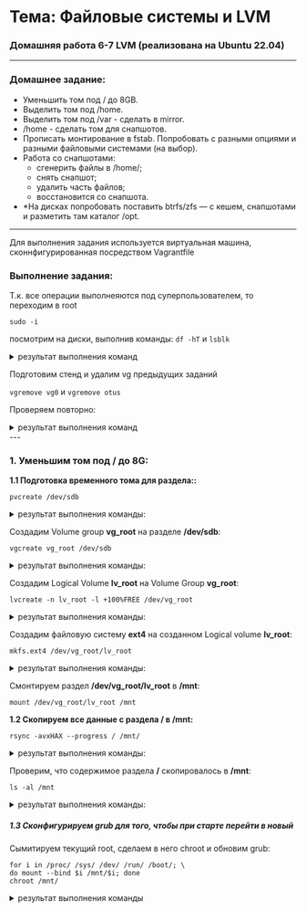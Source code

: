 # Тема: Файловые системы и LVM

### Домашняя работа 6-7 LVM (реализована на Ubuntu 22.04)
---
### Домашнее задание:
   - Уменьшить том под / до 8GB.  
   - Выделить том под /home.  
   - Выделить том под /var - сделать в mirror.
   - /home - сделать том для снапшотов. 
   - Прописать монтирование в fstab. Попробовать с разными опциями и разными файловыми системами (на выбор).
   - Работа со снапшотами:
     - сгенерить файлы в /home/;
     - снять снапшот;
     - удалить часть файлов;
     - восстановится со снапшота.
   - *На дисках попробовать поставить btrfs/zfs — с кешем, снапшотами и разметить там каталог /opt.
---

Для выполнения задания используется виртуальная машина, сконнфигурированная посредством Vagrantfile

### Выполнение задания:

Т.к. все операции выполнеяются под суперпользователем, то переходим в root

`sudo -i`

посмотрим на диски, выполнив команды: `df -hT` и `lsblk`
<details>
<summary>
   результат выполнения команд
</summary>
   
`df -hT`

```
Filesystem                        Type   Size  Used Avail Use% Mounted on
tmpfs                             tmpfs   96M  1.1M   95M   2% /run
/dev/mapper/ubuntu--vg-ubuntu--lv ext4    62G  5.2G   54G   9% /
tmpfs                             tmpfs  479M     0  479M   0% /dev/shm
tmpfs                             tmpfs  5.0M     0  5.0M   0% /run/lock
/dev/sda2                         ext4   2.0G  234M  1.6G  13% /boot
tmpfs                             tmpfs   96M  4.0K   96M   1% /run/user/1000
```
`lsblk`
```
NAME                      MAJ:MIN RM   SIZE RO TYPE MOUNTPOINTS
loop0                       7:0    0  89.4M  1 loop /snap/lxd/31333
loop1                       7:1    0  53.3M  1 loop /snap/snapd/19457
loop2                       7:2    0  63.7M  1 loop /snap/core20/2434
loop3                       7:3    0  44.3M  1 loop /snap/snapd/23258
loop4                       7:4    0  63.4M  1 loop /snap/core20/1974
loop5                       7:5    0 111.9M  1 loop /snap/lxd/24322
sda                         8:0    0   128G  0 disk 
├─sda1                      8:1    0     1M  0 part 
├─sda2                      8:2    0     2G  0 part /boot
└─sda3                      8:3    0   126G  0 part 
  └─ubuntu--vg-ubuntu--lv 253:1    0    63G  0 lvm  /
sdb                         8:16   0    10G  0 disk 
└─otus-test               253:0    0    10G  0 lvm  
sdc                         8:32   0     2G  0 disk 
└─otus-test               253:0    0    10G  0 lvm  
sdd                         8:48   0     1G  0 disk 
├─vg0-mirror_rmeta_0      253:2    0     4M  0 lvm  
│ └─vg0-mirror            253:6    0   816M  0 lvm  
└─vg0-mirror_rimage_0     253:3    0   816M  0 lvm  
  └─vg0-mirror            253:6    0   816M  0 lvm  
sde                         8:64   0     1G  0 disk 
├─vg0-mirror_rmeta_1      253:4    0     4M  0 lvm  
│ └─vg0-mirror            253:6    0   816M  0 lvm  
└─vg0-mirror_rimage_1     253:5    0   816M  0 lvm  
  └─vg0-mirror            253:6    0   816M  0 lvm  
sdf                         8:80   0   250M  0 disk 
```
</details>

Подготовим стенд и удалим vg предыдущих заданий

`vgremove vg0` и `vgremove otus`

Проверяем повторно:

<details>
<summary>
   результат выполнения команд
</summary>
   
`df -hT`

```
Filesystem                        Type   Size  Used Avail Use% Mounted on
tmpfs                             tmpfs   96M 1004K   95M   2% /run
/dev/mapper/ubuntu--vg-ubuntu--lv ext4    62G  5.2G   54G   9% /
tmpfs                             tmpfs  479M     0  479M   0% /dev/shm
tmpfs                             tmpfs  5.0M     0  5.0M   0% /run/lock
/dev/sda2                         ext4   2.0G  234M  1.6G  13% /boot
tmpfs                             tmpfs   96M  4.0K   96M   1% /run/user/1000
```
`lsblk`
```
NAME                      MAJ:MIN RM   SIZE RO TYPE MOUNTPOINTS
NAME                      MAJ:MIN RM   SIZE RO TYPE MOUNTPOINTS
loop0                       7:0    0  89.4M  1 loop /snap/lxd/31333
loop1                       7:1    0  53.3M  1 loop /snap/snapd/19457
loop2                       7:2    0  63.7M  1 loop /snap/core20/2434
loop3                       7:3    0  44.3M  1 loop /snap/snapd/23258
loop4                       7:4    0  63.4M  1 loop /snap/core20/1974
loop5                       7:5    0 111.9M  1 loop /snap/lxd/24322
sda                         8:0    0   128G  0 disk 
├─sda1                      8:1    0     1M  0 part 
├─sda2                      8:2    0     2G  0 part /boot
└─sda3                      8:3    0   126G  0 part 
  └─ubuntu--vg-ubuntu--lv 253:1    0    63G  0 lvm  /
sdb                         8:16   0    10G  0 disk 
sdc                         8:32   0     2G  0 disk 
sdd                         8:48   0     1G  0 disk 
sde                         8:64   0     1G  0 disk 
sdf                         8:80   0   250M  0 disk  
```
</details>
---

### 1. Уменьшим том под / до 8G:

**1.1 Подготовка временного тома для раздела::**
   
`pvcreate /dev/sdb`
<details>
<summary> результат выполнения команды: </summary>

```
  Physical volume "/dev/sdb" successfully created.
```
</details>

Создадим Volume group **vg_root** на разделе **/dev/sdb**:

`vgcreate vg_root /dev/sdb`

<details>
<summary> результат выполнения команды: </summary>

```
  Volume group "vg_root" successfully created
```
</details>

Создадим Logical Volume **lv_root** на Volume Group **vg_root**:

`lvcreate -n lv_root -l +100%FREE /dev/vg_root`

<details>
<summary> результат выполнения команды: </summary>

```
WARNING: ext4 signature detected on /dev/vg_root/lv_root at offset 1080. Wipe it? [y/n]: y
  Wiping ext4 signature on /dev/vg_root/lv_root.
  Logical volume "lv_root" created.
```
</details>

Создадим файловую систему **ext4** на созданном Logical volume **lv_root**:

`mkfs.ext4 /dev/vg_root/lv_root`

<details>
<summary> результат выполнения команды: </summary>

```
mke2fs 1.46.5 (30-Dec-2021)
Creating filesystem with 2620416 4k blocks and 655360 inodes
Filesystem UUID: 709102ea-efc4-4c92-a23f-e07d2139fca5
Superblock backups stored on blocks: 
        32768, 98304, 163840, 229376, 294912, 819200, 884736, 1605632

Allocating group tables: done                            
Writing inode tables: done                            
Creating journal (16384 blocks): done
Writing superblocks and filesystem accounting information: done 
```
</details>

Смонтируем раздел **/dev/vg_root/lv_root** в **/mnt**:

`mount /dev/vg_root/lv_root /mnt`

**1.2 Скопируем все данные с раздела / в /mnt:**

`rsync -avxHAX --progress / /mnt/`

<details>
<summary> результат выполнения команды: </summary>

```
sent 5,355,165,626 bytes  received 1,393,666 bytes  164,817,208.98 bytes/sec
total size is 5,639,924,116  speedup is 1.05

```
</details>

Проверим, что содержимое раздела **/** скопировалось в **/mnt**:

`ls -al /mnt`

<details>
<summary> результат выполнения команды: </summary>

```
total 2097252
drwxr-xr-x  21 root root       4096 Jan  3 14:02 .
drwxr-xr-x  21 root root       4096 Jan  3 14:02 ..
lrwxrwxrwx   1 root root          7 Aug 10  2023 bin -> usr/bin
drwxr-xr-x   2 root root       4096 Jan 11  2024 boot
drwxr-xr-x   2 root root       4096 Jan  3 13:48 data
drwxr-xr-x   2 root root       4096 Jan  3 14:02 data-snap
drwxr-xr-x   2 root root       4096 Jan  6 10:02 dev
drwxr-xr-x 102 root root       4096 Jan  6 09:36 etc
drwxr-xr-x   3 root root       4096 Jan 10  2024 home
lrwxrwxrwx   1 root root          7 Aug 10  2023 lib -> usr/lib
lrwxrwxrwx   1 root root          9 Aug 10  2023 lib32 -> usr/lib32
lrwxrwxrwx   1 root root          9 Aug 10  2023 lib64 -> usr/lib64
lrwxrwxrwx   1 root root         10 Aug 10  2023 libx32 -> usr/libx32
drwx------   2 root root      16384 Jan 10  2024 lost+found
drwxr-xr-x   2 root root       4096 Aug 10  2023 media
drwxr-xr-x   2 root root       4096 Jan  6 10:04 mnt
drwxr-xr-x   2 root root       4096 Aug 10  2023 opt
dr-xr-xr-x   2 root root       4096 Jan  6 09:36 proc
drwx------   5 root root       4096 Jan  3 17:46 root
drwxr-xr-x   2 root root       4096 Jan  6 09:36 run
lrwxrwxrwx   1 root root          8 Aug 10  2023 sbin -> usr/sbin
drwxr-xr-x   6 root root       4096 Jan  3 13:28 snap
drwxr-xr-x   2 root root       4096 Aug 10  2023 srv
-rw-------   1 root root 2147483648 Jan 10  2024 swap.img
dr-xr-xr-x   2 root root       4096 Jan  6 09:36 sys
drwxrwxrwt  12 root root       4096 Jan  6 09:41 tmp
drwxr-xr-x  14 root root       4096 Aug 10  2023 usr
drwxr-xr-x  13 root root       4096 Aug 10  2023 var
```
</details>

##### 1.3 Сконфигурируем grub для того, чтобы при старте перейти в новый
 
Сымитируем текущий root, сделаем в него chroot и обновим grub:

```
for i in /proc/ /sys/ /dev/ /run/ /boot/; \
do mount --bind $i /mnt/$i; done
chroot /mnt/
```

<details>
<summary> результат выполнения команды </summary>
```
Sourcing file `/etc/default/grub'
Sourcing file `/etc/default/grub.d/init-select.cfg'
Generating grub configuration file ...
Found linux image: /boot/vmlinuz-5.15.0-91-generic
Found initrd image: /boot/initrd.img-5.15.0-91-generic
Warning: os-prober will not be executed to detect other bootable partitions.
Systems on them will not be added to the GRUB boot configuration.
Check GRUB_DISABLE_OS_PROBER documentation entry.
done
```

**Обновим образ initrd**

`update-initramfs -u`

<details>
<summary> результат выполнения команды: </summary>
   
```
update-initramfs: Generating /boot/initrd.img-5.15.0-91-generic
```
</details>

перезапустим сервер:

`exit`
`reboot`

**Посмотрим картину с дисками после перезагрузки**

`lsblk`

<details>
<summary> результат выполнения команды: </summary>
   
```
NAME                      MAJ:MIN RM   SIZE RO TYPE MOUNTPOINTS
loop0                       7:0    0  63.7M  1 loop /snap/core20/2434
loop1                       7:1    0  63.4M  1 loop /snap/core20/1974
loop2                       7:2    0 111.9M  1 loop /snap/lxd/24322
loop3                       7:3    0  53.3M  1 loop /snap/snapd/19457
loop4                       7:4    0  44.3M  1 loop /snap/snapd/23258
loop5                       7:5    0  89.4M  1 loop /snap/lxd/31333
sda                         8:0    0   128G  0 disk 
├─sda1                      8:1    0     1M  0 part 
├─sda2                      8:2    0     2G  0 part /boot
└─sda3                      8:3    0   126G  0 part 
  └─ubuntu--vg-ubuntu--lv 253:1    0    63G  0 lvm  
sdb                         8:16   0    10G  0 disk 
└─vg_root-lv_root         253:0    0    10G  0 lvm  /
sdc                         8:32   0     2G  0 disk 
sdd                         8:48   0     1G  0 disk 
sde                         8:64   0     1G  0 disk 
sdf                         8:80   0   250M  0 disk
```
</details>

##### 1.4 Изменим размер старой VG и вернем на него / (root)

Удаляем старый LV и создаём новый на 8G

`lvremove /dev/ubuntu-vg/ubuntu-lv`

<details>
<summary> результат выполнения команды: </summary>
   
```
Do you really want to remove and DISCARD active logical volume ubuntu-vg/ubuntu-lv? [y/n]: y
  Logical volume "ubuntu-lv" successfully removed
```
</details>

`lvcreate -n ubuntu-vg/ubuntu-lv -L 8G /dev/ubuntu-vg`

<details>
<summary> результат выполнения команды: </summary>
   
```
  WARNING: ext4 signature detected on /dev/ubuntu-vg/ubuntu-lv at offset 1080. Wipe it? [y/n]: y
  Wiping ext4 signature on /dev/ubuntu-vg/ubuntu-lv.
  Logical volume "ubuntu-lv" created.
```
</details>

Создадим файловую систему ext4 на разделе **/dev/ubuntu-vg/ubuntu-lv**

`mkfs.ext4 /dev/ubuntu-vg/ubuntu-lv`

<details>
<summary> результат выполнения команды: </summary>
   
```
mke2fs 1.46.5 (30-Dec-2021)
Creating filesystem with 2097152 4k blocks and 524288 inodes
Filesystem UUID: c0e6553a-1dfd-4e27-9e70-f94c1d2900f8
Superblock backups stored on blocks: 
        32768, 98304, 163840, 229376, 294912, 819200, 884736, 1605632

Allocating group tables: done                            
Writing inode tables: done                            
Creating journal (16384 blocks): done
Writing superblocks and filesystem accounting information: done 
```
</details>mount /dev/ubuntu-vg/ubuntu-lv /mnt

Смонтируем раздел **/dev/ubuntu-vg/ubuntu-lv** в **/mnt**:

`mount /dev/ubuntu-vg/ubuntu-lv /mnt`

**1.5 Скопируем все данные с раздела / в /mnt:**

`rsync -avxHAX --progress / /mnt/`

<details>
<summary> результат выполнения команды: </summary>

```
sent 5,363,696,169 bytes  received 1,393,387 bytes  84,489,599.31 bytes/sec
total size is 5,648,453,596  speedup is 1.05
```
</details>

Проверим, что содержимое раздела **/** скопировалось в **/mnt**:

`ls -la /mnt`

<details>
<summary> результат выполнения команды: </summary>

```
otal 2097252
drwxr-xr-x  21 root root       4096 Jan  3 14:02 .
drwxr-xr-x  21 root root       4096 Jan  3 14:02 ..
lrwxrwxrwx   1 root root          7 Aug 10  2023 bin -> usr/bin
drwxr-xr-x   2 root root       4096 Jan  6 10:22 boot
drwxr-xr-x   2 root root       4096 Jan  3 13:48 data
drwxr-xr-x   2 root root       4096 Jan  3 14:02 data-snap
drwxr-xr-x   2 root root       4096 Jan  6 10:34 dev
drwxr-xr-x 102 root root       4096 Jan  6 09:36 etc
drwxr-xr-x   3 root root       4096 Jan 10  2024 home
lrwxrwxrwx   1 root root          7 Aug 10  2023 lib -> usr/lib
lrwxrwxrwx   1 root root          9 Aug 10  2023 lib32 -> usr/lib32
lrwxrwxrwx   1 root root          9 Aug 10  2023 lib64 -> usr/lib64
lrwxrwxrwx   1 root root         10 Aug 10  2023 libx32 -> usr/libx32
drwx------   2 root root      16384 Jan 10  2024 lost+found
drwxr-xr-x   2 root root       4096 Aug 10  2023 media
drwxr-xr-x   2 root root       4096 Jan  6 10:36 mnt
drwxr-xr-x   2 root root       4096 Aug 10  2023 opt
dr-xr-xr-x   2 root root       4096 Jan  6 10:25 proc
drwx------   5 root root       4096 Jan  3 17:46 root
drwxr-xr-x   2 root root       4096 Jan  6 10:28 run
lrwxrwxrwx   1 root root          8 Aug 10  2023 sbin -> usr/sbin
drwxr-xr-x   6 root root       4096 Jan  3 13:28 snap
drwxr-xr-x   2 root root       4096 Aug 10  2023 srv
-rw-------   1 root root 2147483648 Jan 10  2024 swap.img
dr-xr-xr-x   2 root root       4096 Jan  6 10:25 sys
drwxrwxrwt  12 root root       4096 Jan  6 10:35 tmp
drwxr-xr-x  14 root root       4096 Aug 10  2023 usr
drwxr-xr-x  13 root root       4096 Aug 10  2023 var
```
</details>


##### 1.6 Сконфигурируем grub для того, чтобы при старте перейти в новый /  
Сымитируем текущий root, сделаем в него chroot и обновим grub:

```
for i in /proc/ /sys/ /dev/ /run/ /boot/; \
do mount --bind $i /mnt/$i; done
chroot /mnt/
```

**Обновим образ initrd**

`update-initramfs -u`

<details>
<summary> результат выполнения команды: </summary>
   
```
update-initramfs: Generating /boot/initrd.img-5.15.0-91-generic
W: Couldn't identify type of root file system for fsck hook
```
</details>

### 2. Выделить том под /var в зеркало

Пока не перезагружаемся и не выходим из под chroot - мы можем заодно перенести /var.

##### 2.1 На свободных дисках создаем зеркало

`pvcreate /dev/sdc /dev/sdd`


<details>
<summary> результат выполнения команды: </summary>
   
```
Physical volume "/dev/sdc" successfully created.
  Physical volume "/dev/sdd" successfully created.
```
</details>

`vgcreate vg_var /dev/sdc /dev/sdd`

<details>
<summary> результат выполнения команды: </summary>
   
```
Volume group "vg_var" successfully created
```
</details>

`lvcreate -L 950M -m1 -n lv_var vg_var`

<details>
<summary> результат выполнения команды: </summary>
   
```
 Rounding up size to full physical extent 952.00 MiB
  Logical volume "lv_var" created.
```
</details>

##### 2.2 Создаем fs и перемещаем туда /var

`mkfs.ext4 /dev/vg_var/lv_var`

<details>
<summary> результат выполнения команды: </summary>
   
```
mke2fs 1.46.5 (30-Dec-2021)
Creating filesystem with 243712 4k blocks and 60928 inodes
Filesystem UUID: 5e0a492b-1798-4e40-98bd-0392ec9962bb
Superblock backups stored on blocks: 
        32768, 98304, 163840, 229376

Allocating group tables: done                            
Writing inode tables: done                            
Creating journal (4096 blocks): done
Writing superblocks and filesystem accounting information: done
```
</details>

`mount /dev/vg_var/lv_var /mnt`
`cp -aR /var/* /mnt/`

**На всякий случай сохраняем содержимое старого var**

`mkdir /tmp/oldvar && mv /var/* /tmp/oldvar`

##### 2.3 монтируем новый var в каталог /var

`umount /mnt`
`mount /dev/vg_var/lv_var /var`

**Правим fstab для автоматического монтирования /var**

```
echo "`blkid | grep var: | awk '{print $2}'` \
 /var ext4 defaults 0 0" >> /etc/fstab
```
**Можно успешно перезагружаться в новый (уменьшенный root) и удалять временную Volume Group**

`exit`
`reboot`

`lvremove /dev/vg_root/lv_root`
<details>
<summary> результат выполнения команды: </summary>
   
```
Do you really want to remove and DISCARD active logical volume vg_root/lv_root? [y/n]: y
  Logical volume "lv_root" successfully removed
```
</details>

`vgremove /dev/vg_root`
<details>
<summary> результат выполнения команды: </summary>
   
```
Volume group "vg_root" successfully removed
```
</details>

`pvremove /dev/sdb`
<details>
<summary> результат выполнения команды: </summary>
   
```
Labels on physical volume "/dev/sdb" successfully wiped.
```
</details>

### 3. Выделить том под /home

##### 3.1 Выделяем том под /home по тому же принципу что делали для /var

lvcreate -n LogVol_Home -L 2G /dev/ubuntu-vg

<details>
<summary> результат выполнения команды: </summary>
   
```
Logical volume "LogVol_Home" created.
```
</details>

 mkfs.ext4 /dev/ubuntu-vg/LogVol_Home

<details>
<summary> результат выполнения команды: </summary>
   
```
mke2fs 1.46.5 (30-Dec-2021)
Creating filesystem with 524288 4k blocks and 131072 inodes
Filesystem UUID: eee72fcd-7ab3-4ad6-8b49-88e19a19c23a
Superblock backups stored on blocks: 
        32768, 98304, 163840, 229376, 294912

Allocating group tables: done                            
Writing inode tables: done                            
Creating journal (16384 blocks): done
Writing superblocks and filesystem accounting information: done
```
</details>

`mount /dev/ubuntu-vg/LogVol_Home /mnt/`

`cp -aR /home/* /mnt/`  

`rm -rf /home/*`  

`umount /mnt`  

`mount /dev/ubuntu-vg/LogVol_Home /home/`
 

##### 3.2 Правим **fstab** для автоматического монтирования **/home**:

```
echo "`blkid | grep Home | awk '{print $2}'` \
 /home xfs defaults 0 0" >> /etc/fstab
```
---
### 4. Работа со снапшотами

##### 4.1 Генерируем файлы в **/home**:

`touch /home/test_file{1..20}`  

##### 4.2 Подготовим снапшот c раздела **/home**:  

```
lvcreate -L 100MB -s -n home_snap \
 /dev/ubuntu-vg/LogVol_Home
```

<details>
<summary> результат выполнения команды: </summary>
   
```
  Logical volume "home_snap" created.
```
</details>

Удалим часть файлов из **/home**:

`rm -f /home/test_file{11..20}`  

Восстановим из снапшота:  

`umount /home`  

`lvconvert --merge /dev/ubuntu-vg/home_snap`

<details>
<summary> результат выполнения команды: </summary>
   
```
Merging of volume ubuntu-vg/home_snap started.
  ubuntu-vg/LogVol_Home: Merged: 100.00%
```
</details>  

`mount /dev/mapper/ubuntu--vg-LogVol_Home /home`  

`ls -la /home`

<details>
<summary> результат выполнения команды: </summary>
   
```
total 28
drwxr-xr-x  4 root    root     4096 Jan  6 12:11 .
drwxr-xr-x 19 root    root     4096 Jan 11  2024 ..
-rw-r--r--  1 root    root        0 Jan  6 12:11 file1
-rw-r--r--  1 root    root        0 Jan  6 12:11 file10
-rw-r--r--  1 root    root        0 Jan  6 12:11 file11
-rw-r--r--  1 root    root        0 Jan  6 12:11 file12
-rw-r--r--  1 root    root        0 Jan  6 12:11 file13
-rw-r--r--  1 root    root        0 Jan  6 12:11 file14
-rw-r--r--  1 root    root        0 Jan  6 12:11 file15
-rw-r--r--  1 root    root        0 Jan  6 12:11 file16
-rw-r--r--  1 root    root        0 Jan  6 12:11 file17
-rw-r--r--  1 root    root        0 Jan  6 12:11 file18
-rw-r--r--  1 root    root        0 Jan  6 12:11 file19
-rw-r--r--  1 root    root        0 Jan  6 12:11 file2
-rw-r--r--  1 root    root        0 Jan  6 12:11 file20
-rw-r--r--  1 root    root        0 Jan  6 12:11 file3
-rw-r--r--  1 root    root        0 Jan  6 12:11 file4
-rw-r--r--  1 root    root        0 Jan  6 12:11 file5
-rw-r--r--  1 root    root        0 Jan  6 12:11 file6
-rw-r--r--  1 root    root        0 Jan  6 12:11 file7
-rw-r--r--  1 root    root        0 Jan  6 12:11 file8
-rw-r--r--  1 root    root        0 Jan  6 12:11 file9
drwx------  2 root    root    16384 Jan  6 12:01 lost+found
drwxr-x---  4 vagrant vagrant  4096 Jan 11  2024 vagrant
```
</details>  

Файлы успешно восстановлены с помощью снапшота.